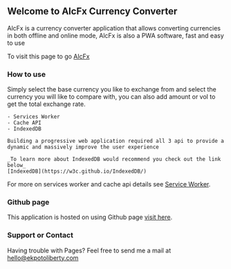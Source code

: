## Welcome to AlcFx Currency Converter

AlcFx is a currency converter application that allows converting currencies in both offline and online mode, AlcFx is also a PWA software, fast and easy to use

To visit this page to go [AlcFx](https://delino12.github.io/alcFx/)

### How to use

Simply select the base currency you like to exchange from and select the currency you will like to compare with, you can also add amount or vol to get the total exchange rate. 

```
- Services Worker
- Cache API
- IndexedDB

Building a progressive web application required all 3 api to provide a dynamic and massively improve the user experience

_To learn more about IndexedDB would recommend you check out the link below_
[IndexedDB](https://w3c.github.io/IndexedDB/)

```

For more on services worker and cache api details see [Service Worker](https://developers.google.com/web/ilt/pwa/introduction-to-service-worker).

### Github page

This application is hosted on using Github page [visit here](https://delino12.github.io/alcFx/).

### Support or Contact

Having trouble with Pages? Feel free to send me a mail at hello@ekpotoliberty.com
